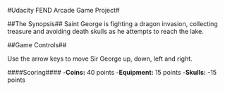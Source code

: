 #Udacity FEND Arcade Game Project#

##The Synopsis##
Saint George is fighting a dragon invasion, collecting treasure and avoiding death skulls as he attempts to reach the lake.

##Game Controls##

Use the arrow keys to move Sir  George up, down, left and right.

####Scoring####
-**Coins:**		40 points
-**Equipment:**	15 points
-**Skulls:**		-15 points


